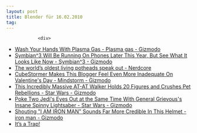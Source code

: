```yaml
---
layout: post
title: Blender für 16.02.2010
tag: 
---
```



                <div>
<ul>
    <li><a rel="nofollow" href="http://gizmodo.com/5472136/wash-your-hands-with-plasma-gas">Wash  Your Hands With Plasma Gas - Plasma gas - Gizmodo</a></li>
    <li><a rel="nofollow" href="http://gizmodo.com/5471833/symbian3-will-be-running-on-phones-later-this-year-but-see-what-it-looks-like-now">Symbian^3  Will Be Running On Phones Later This Year, But See What It Looks Like  Now - Symbian^3 - Gizmodo</a></li>
    <li><a rel="nofollow" href="http://www.nerdcore.de/wp/2010/02/14/the-worlds-oldest-living-potheads-speak-out/?utm_source=feedburner&amp;utm_medium=feed&amp;utm_campaign=Feed%3A%20NerdcoreRSS2%20%28Nerdcore%29">The  world’s oldest living potheads speak out - Nerdcore</a></li>
    <li><a rel="nofollow" href="http://gizmodo.com/5471443/cubestormer-makes-this-blogger-feel-even-more-inadequate-on-valentines-day">CubeStormer  Makes This Blogger Feel Even More Inadequate On Valentine's Day -  Mindstorm - Gizmodo</a></li>
    <li><a rel="nofollow" href="http://gizmodo.com/5471562/this-incredibly-massive-at%20at-walker-holds-20-figures-and-crushes-pet-rebellions">This  Incredibly Massive AT-AT Walker Holds 20 Figures and Crushes Pet  Rebellions - Star Wars - Gizmodo</a></li>
    <li><a rel="nofollow" href="http://gizmodo.com/5471566/poke-two-jedis-eyes-out-at-the-same-time-with-general-grievouss-insane-spinny-lightsaber">Poke  Two Jedi's Eyes Out at the Same Time With General Grievous's Insane  Spinny Lightsaber - Star Wars - Gizmodo</a></li>
    <li><a rel="nofollow" href="http://feedproxy.google.com/%7Er/geeksAreSexyTechnologyNews/%7E3/C152_tHnZfY/">Shouting  "I AM IRON MAN" Sounds Far More Credible In This Helmet - iron man -  Gizmodo</a></li>
    <li><a rel="nofollow" href="http://feedproxy.google.com/%7Er/geeksAreSexyTechnologyNews/%7E3/C152_tHnZfY/">It’s  a Trap!</a></li>
</ul>
</div>
            
